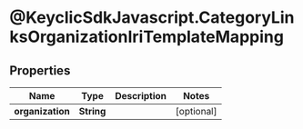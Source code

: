 # @KeyclicSdkJavascript.CategoryLinksOrganizationIriTemplateMapping

## Properties
Name | Type | Description | Notes
------------ | ------------- | ------------- | -------------
**organization** | **String** |  | [optional] 


